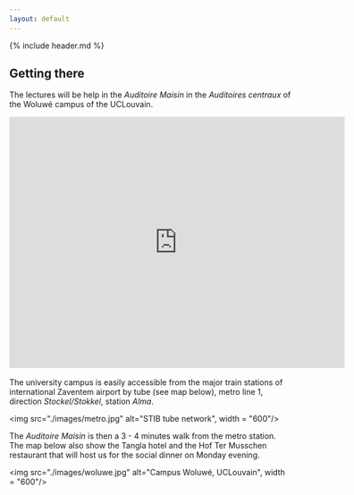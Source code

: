 ```yaml
---
layout: default
---
```


{% include header.md %}

## Getting there

The lectures will be help in the *Auditoire Maisin* in the *Auditoires
centraux* of the Woluwé campus of the UCLouvain.

<iframe src="https://www.google.com/maps/embed?pb=!1m18!1m12!1m3!1d1259.4633910391408!2d4.453708800569387!3d50.85104009819093!2m3!1f0!2f0!3f0!3m2!1i1024!2i768!4f13.1!3m3!1m2!1s0x47c3dd035b543e07%3A0x6523b8892e3ea75a!2sAuditoire%20MAISIN!5e0!3m2!1sen!2sbe!4v1575580459238!5m2!1sen!2sbe" width="600" height="450" frameborder="0" style="border:0;" allowfullscreen=""></iframe>

The university campus is easily accessible from the major train
stations of international Zaventem airport by tube (see map below),
metro line 1, direction *Stockel/Stokkel*, station *Alma*.

<img src="./images/metro.jpg" alt="STIB tube network", width = "600"/>

The *Auditoire Maisin* is then a 3 - 4 minutes walk from the metro
station. The map below also show the Tangla hotel and the Hof Ter
Musschen restaurant that will host us for the social dinner on Monday
evening.

<img src="./images/woluwe.jpg" alt="Campus Woluwé, UCLouvain", width = "600"/>

